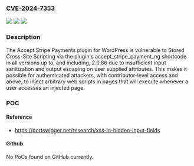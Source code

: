 ### [CVE-2024-7353](https://cve.mitre.org/cgi-bin/cvename.cgi?name=CVE-2024-7353)
![](https://img.shields.io/static/v1?label=Product&message=Accept%20Stripe%20Payments&color=blue)
![](https://img.shields.io/static/v1?label=Version&message=*%3C%3D%202.0.86%20&color=brighgreen)
![](https://img.shields.io/static/v1?label=Vulnerability&message=CWE-79%20Improper%20Neutralization%20of%20Input%20During%20Web%20Page%20Generation%20('Cross-site%20Scripting')&color=brighgreen)

### Description

The Accept Stripe Payments plugin for WordPress is vulnerable to Stored Cross-Site Scripting via the plugin's accept_stripe_payment_ng shortcode in all versions up to, and including, 2.0.86 due to insufficient input sanitization and output escaping on user supplied attributes. This makes it possible for authenticated attackers, with contributor-level access and above, to inject arbitrary web scripts in pages that will execute whenever a user accesses an injected page.

### POC

#### Reference
- https://portswigger.net/research/xss-in-hidden-input-fields

#### Github
No PoCs found on GitHub currently.

